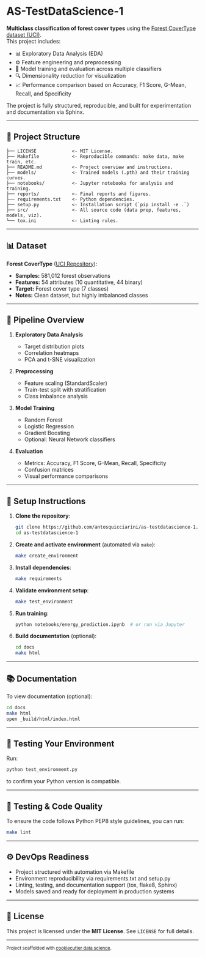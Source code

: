 # AS-TestDataScience-1

**Multiclass classification of forest cover types** using the [Forest CoverType dataset (UCI)](https://archive.ics.uci.edu/dataset/31/covertype).  
This project includes:

- 📊 Exploratory Data Analysis (EDA)
- ⚙️ Feature engineering and preprocessing
- 🧠 Model training and evaluation across multiple classifiers
- 🔍 Dimensionality reduction for visualization
- 📈 Performance comparison based on Accuracy, F1 Score, G-Mean, Recall, and Specificity

The project is fully structured, reproducible, and built for experimentation and documentation via Sphinx.

---

## 📁 Project Structure

```
├── LICENSE             <- MIT License.
├── Makefile            <- Reproducible commands: make data, make train, etc.
├── README.md           <- Project overview and instructions.
├── models/             <- Trained models (.pth) and their training curves.
├── notebooks/          <- Jupyter notebooks for analysis and training.
├── reports/            <- Final reports and figures.
├── requirements.txt    <- Python dependencies.
├── setup.py            <- Installation script (`pip install -e .`)
├── src/                <- All source code (data prep, features, models, viz).
└── tox.ini             <- Linting rules.
```
---

## 📊 Dataset

**Forest CoverType** ([UCI Repository](https://archive.ics.uci.edu/dataset/31/covertype)):

- **Samples:** 581,012 forest observations
- **Features:** 54 attributes (10 quantitative, 44 binary)
- **Target:** Forest cover type (7 classes)
- **Notes:** Clean dataset, but highly imbalanced classes

---

## 🧹 Pipeline Overview

1. **Exploratory Data Analysis**
   - Target distribution plots
   - Correlation heatmaps
   - PCA and t-SNE visualization

2. **Preprocessing**
   - Feature scaling (StandardScaler)
   - Train-test split with stratification
   - Class imbalance analysis

3. **Model Training**
   - Random Forest
   - Logistic Regression
   - Gradient Boosting
   - Optional: Neural Network classifiers

4. **Evaluation**
   - Metrics: Accuracy, F1 Score, G-Mean, Recall, Specificity
   - Confusion matrices
   - Visual performance comparisons

---

## 🔧 Setup Instructions

1. **Clone the repository**:
    ```bash
    git clone https://github.com/antosquicciarini/as-testdatascience-1.git
    cd as-testdatascience-1
    ```

2. **Create and activate environment** (automated via `make`):
   ```bash
   make create_environment
   ```

3. **Install dependencies**:
   ```bash
   make requirements
   ```

4. **Validate environment setup**:
   ```bash
   make test_environment
   ```

5. **Run training**:
   ```bash
   python notebooks/energy_prediction.ipynb  # or run via Jupyter
   ```

6. **Build documentation** (optional):
   ```bash
   cd docs
   make html
   ```

---

## 📚 Documentation

To view documentation (optional):

```bash
cd docs
make html
open _build/html/index.html
```

---

## 🧪 Testing Your Environment

Run:

```bash
python test_environment.py
```

to confirm your Python version is compatible.

---

## 🧪 Testing & Code Quality

To ensure the code follows Python PEP8 style guidelines, you can run:

```bash
make lint
```
---

## ⚙️ DevOps Readiness

- Project structured with automation via Makefile
- Environment reproducibility via requirements.txt and setup.py
- Linting, testing, and documentation support (tox, flake8, Sphinx)
- Models saved and ready for deployment in production systems

---

## 📜 License

This project is licensed under the **MIT License**. See `LICENSE` for full details.

---

<p><small>Project scaffolded with <a href="https://drivendata.github.io/cookiecutter-data-science/">cookiecutter data science</a>.</small></p>